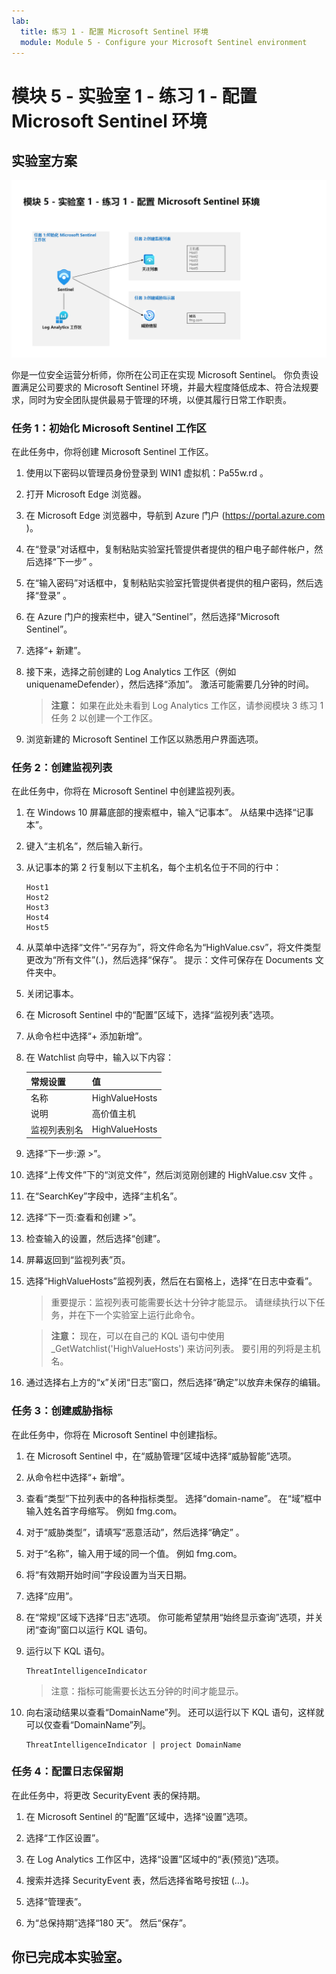 ```yaml
---
lab:
  title: 练习 1 - 配置 Microsoft Sentinel 环境
  module: Module 5 - Configure your Microsoft Sentinel environment
---
```


# <a name="module-5---lab-1---exercise-1---configure-your-microsoft-sentinel-environment"></a>模块 5 - 实验室 1 - 练习 1 - 配置 Microsoft Sentinel 环境

## <a name="lab-scenario"></a>实验室方案

![实验室概述。](../Media/SC-200-Lab_Diagrams_Mod5_L1_Ex1.png)

你是一位安全运营分析师，你所在公司正在实现 Microsoft Sentinel。 你负责设置满足公司要求的 Microsoft Sentinel 环境，并最大程度降低成本、符合法规要求，同时为安全团队提供最易于管理的环境，以便其履行日常工作职责。


### <a name="task-1-initialize-the-microsoft-sentinel-workspace"></a>任务 1：初始化 Microsoft Sentinel 工作区

在此任务中，你将创建 Microsoft Sentinel 工作区。

1. 使用以下密码以管理员身份登录到 WIN1 虚拟机：Pa55w.rd 。  

1. 打开 Microsoft Edge 浏览器。

1. 在 Microsoft Edge 浏览器中，导航到 Azure 门户 (https://portal.azure.com )。

1. 在“登录”对话框中，复制粘贴实验室托管提供者提供的租户电子邮件帐户，然后选择“下一步”  。

1. 在“输入密码”对话框中，复制粘贴实验室托管提供者提供的租户密码，然后选择“登录”  。

1. 在 Azure 门户的搜索栏中，键入“Sentinel”，然后选择“Microsoft Sentinel”。

1. 选择“+ 新建”。 

1. 接下来，选择之前创建的 Log Analytics 工作区（例如 uniquenameDefender），然后选择“添加”。 激活可能需要几分钟的时间。

    >**注意：** 如果在此处未看到 Log Analytics 工作区，请参阅模块 3 练习 1 任务 2 以创建一个工作区。

1. 浏览新建的 Microsoft Sentinel 工作区以熟悉用户界面选项。


### <a name="task-2-create-a-watchlist"></a>任务 2：创建监视列表

在此任务中，你将在 Microsoft Sentinel 中创建监视列表。

1. 在 Windows 10 屏幕底部的搜索框中，输入“记事本”。 从结果中选择“记事本”。

1. 键入“主机名”，然后输入新行。

1. 从记事本的第 2 行复制以下主机名，每个主机名位于不同的行中：

    ```Notepad
    Host1
    Host2
    Host3
    Host4
    Host5
    ```

1. 从菜单中选择“文件”-“另存为”，将文件命名为“HighValue.csv”，将文件类型更改为“所有文件”(.)，然后选择“保存”。 提示：文件可保存在 Documents 文件夹中。

1. 关闭记事本。

1. 在 Microsoft Sentinel 中的“配置”区域下，选择“监视列表”选项。

1. 从命令栏中选择“+ 添加新增”。

1. 在 Watchlist 向导中，输入以下内容：

    |常规设置|值|
    |---|---|
    |名称|HighValueHosts|
    |说明|高价值主机|
    |监视列表别名|HighValueHosts|

1. 选择“下一步:源 >”。

1. 选择“上传文件”下的“浏览文件”，然后浏览刚创建的 HighValue.csv 文件 。

1. 在“SearchKey”字段中，选择“主机名”。

1. 选择“下一页:查看和创建 >”。

1. 检查输入的设置，然后选择“创建”。

1. 屏幕返回到“监视列表”页。

1. 选择“HighValueHosts”监视列表，然后在右窗格上，选择“在日志中查看”。

    >重要提示：监视列表可能需要长达十分钟才能显示。 请继续执行以下任务，并在下一个实验室上运行此命令。
    
    >**注意：** 现在，可以在自己的 KQL 语句中使用 _GetWatchlist('HighValueHosts') 来访问列表。 要引用的列将是主机名。

1. 通过选择右上方的“x”关闭“日志”窗口，然后选择“确定”以放弃未保存的编辑。


### <a name="task-3-create-a-threat-indicator"></a>任务 3：创建威胁指标

在此任务中，你将在 Microsoft Sentinel 中创建指标。

1. 在 Microsoft Sentinel 中，在“威胁管理”区域中选择“威胁智能”选项。

1. 从命令栏中选择“+ 新增”。

1. 查看“类型”下拉列表中的各种指标类型。 选择“domain-name”。 在“域”框中输入姓名首字母缩写。 例如 fmg.com。

1. 对于“威胁类型”，请填写“恶意活动”，然后选择“确定” 。

1. 对于“名称”，输入用于域的同一个值。 例如 fmg.com。

1. 将“有效期开始时间”字段设置为当天日期。

1. 选择“应用”。

1. 在“常规”区域下选择“日志”选项。 你可能希望禁用“始终显示查询”选项，并关闭“查询”窗口以运行 KQL 语句。

1. 运行以下 KQL 语句。

    ```KQL
    ThreatIntelligenceIndicator
    ```

    >注意：指标可能需要长达五分钟的时间才能显示。

1. 向右滚动结果以查看“DomainName”列。 还可以运行以下 KQL 语句，这样就可以仅查看“DomainName”列。 

    ```KQL
    ThreatIntelligenceIndicator | project DomainName
    ```


### <a name="task-4-configure-log-retention"></a>任务 4：配置日志保留期

在此任务中，将更改 SecurityEvent 表的保持期。

1. 在 Microsoft Sentinel 的“配置”区域中，选择“设置”选项。

1. 选择“工作区设置”。

1. 在 Log Analytics 工作区中，选择“设置”区域中的“表(预览)”选项。

1. 搜索并选择 SecurityEvent 表，然后选择省略号按钮 (...)。

1. 选择“管理表”。

1. 为“总保持期”选择“180 天”。 然后“保存”。


## <a name="you-have-completed-the-lab"></a>你已完成本实验室。
